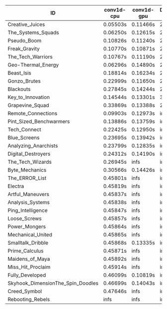 |ID|conv1d-cpu|conv1d-gpu|DWSPConv2D-gpu|gemm-gpu|avg|
|-|-|-|-|-|-|
|Creative_Juices|0.05503s|0.11466s|2.79506s|1.68027s|1.16125s|
|The_Systems_Squads|0.06250s|0.12615s|2.77708s|1.77037s|1.18402s|
|Pseudo_Boom|0.10826s|0.11240s|2.83782s|1.73499s|1.19836s|
|Freak_Gravity|0.10770s|0.10871s|2.83280s|1.75150s|1.20018s|
|The_Tech_Warriors|0.10767s|0.11190s|2.85347s|1.74573s|1.20469s|
|Geo-Thermal_Energy|0.06296s|0.14890s|2.81216s|1.92189s|1.23648s|
|Beast_Isis|0.18814s|0.16234s|2.81631s|1.88488s|1.26292s|
|Gonzo_Brutes|0.22999s|0.11650s|2.98595s|1.78987s|1.28058s|
|Blackouts|0.27845s|0.14244s|2.83110s|1.89546s|1.28686s|
|Key_to_Innovation|0.14544s|0.13301s|3.02941s|2.07483s|1.34567s|
|Grapevine_Squad|0.33869s|0.13388s|2.85541s|2.45863s|1.44665s|
|Remote_Connections|0.09903s|0.12973s|infs|4.40316s|infs|
|Pint_Sized_Benchwarmers|0.13886s|0.13759s|infs|1.73357s|infs|
|Tech_Connect|0.22425s|0.12950s|infs|1.90355s|infs|
|Blue_Screens|0.23695s|0.13942s|infs|2.54763s|infs|
|Analyzing_Anarchists|0.23799s|0.12835s|infs|2.52213s|infs|
|Digital_Destroyers|0.24312s|0.14190s|infs|1.95290s|infs|
|The_Tech_Wizards|0.26945s|infs|infs|4.38629s|infs|
|Byte_Mechanics|0.30566s|0.14426s|infs|4.36897s|infs|
|The_ERROR_List|0.45801s|infs|infs|4.40217s|infs|
|Electra|0.45819s|infs|infs|4.37967s|infs|
|Artful_Maneuvers|0.45837s|infs|infs|4.37975s|infs|
|Analysis_Systems|0.45838s|infs|infs|4.38200s|infs|
|Ping_Intelligence|0.45847s|infs|infs|4.38679s|infs|
|Loose_Screws|0.45857s|infs|infs|4.40552s|infs|
|Power_Mongers|0.45864s|infs|infs|4.44323s|infs|
|Mechanical_United|0.45865s|infs|infs|4.39950s|infs|
|Smalltalk_Dribble|0.45868s|0.13335s|infs|4.31378s|infs|
|Prime_Calculus|0.45871s|infs|infs|4.39762s|infs|
|Maidens_of_Maya|0.45892s|infs|infs|4.37990s|infs|
|Miss_Hit_Proclaim|0.45914s|infs|infs|4.36244s|infs|
|Fully_Developed|0.46099s|0.10819s|infs|4.38249s|infs|
|Skyhook_DimensionThe_Spin_Doodles|0.46699s|0.14043s|infs|infs|infs|
|Creed_Symbol|0.47646s|infs|infs|4.35319s|infs|
|Rebooting_Rebels|infs|infs|infs|2.52611s|infs|
